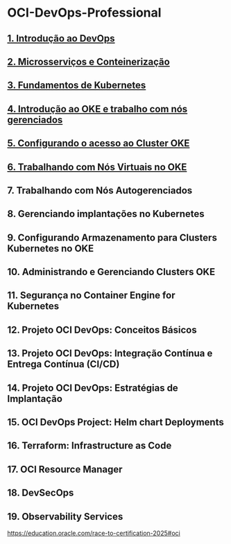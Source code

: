 # OCI-DevOps-Professional

##  [1. Introdução ao DevOps](https://github.com/KleberVales/OCI-DevOps-Professional/wiki/DevOps-Introdutions)  
##  [2. Microsserviços e Conteinerização](https://github.com/KleberVales/OCI-DevOps-Professional/wiki/Microservices-and-Containerization)
##  [3. Fundamentos de Kubernetes](https://github.com/KleberVales/OCI-DevOps-Professional/wiki/Kubernetes-Basics)
##  [4. Introdução ao OKE e trabalho com nós gerenciados](https://github.com/KleberVales/OCI-DevOps-Professional/wiki/Introduction-to-OKE-and-working-with-managed-nodes)
##  [5. Configurando o acesso ao Cluster OKE](https://github.com/KleberVales/OCI-DevOps-Professional/wiki/Setting-up-OKE-Cluster-access)
##  [6. Trabalhando com Nós Virtuais no OKE](https://github.com/KleberVales/OCI-DevOps-Professional/wiki/Working-with-OKE-Virtual-Nodes)
## 7. Trabalhando com Nós Autogerenciados
## 8. Gerenciando implantações no Kubernetes
## 9. Configurando Armazenamento para Clusters Kubernetes no OKE
## 10. Administrando e Gerenciando Clusters OKE
## 11. Segurança no Container Engine for Kubernetes
## 12. Projeto OCI DevOps: Conceitos Básicos
## 13. Projeto OCI DevOps: Integração Contínua e Entrega Contínua (CI/CD)
## 14. Projeto OCI DevOps: Estratégias de Implantação
## 15. OCI DevOps Project: Helm chart Deployments
## 16. Terraform: Infrastructure as Code
## 17. OCI Resource Manager
## 18. DevSecOps
## 19. Observability Services

https://education.oracle.com/race-to-certification-2025#oci
